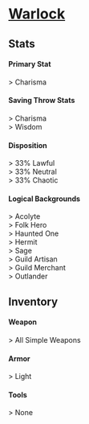 <script>const page = "roleTypes"</script>
# **[Warlock](https://www.dndbeyond.com/classes/warlock)**
## **Stats**
#### **Primary Stat**
\> Charisma
#### **Saving Throw Stats**
\> Charisma<br>
\> Wisdom
#### **Disposition**
\> 33% Lawful<br>
\> 33% Neutral<br>
\> 33% Chaotic
#### **Logical Backgrounds**
\> Acolyte<br>
\> Folk Hero<br>
\> Haunted One<br>
\> Hermit<br>
\> Sage<br>
\> Guild Artisan<br>
\> Guild Merchant<br>
\> Outlander
## **Inventory**
#### **Weapon**
\> All Simple Weapons
#### **Armor**
\> Light
#### **Tools**
\> None
